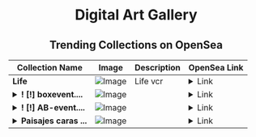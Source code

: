 <div align="center">

# Digital Art Gallery

## Trending Collections on OpenSea

| Collection Name                       | Image                                                                                     | Description                       | OpenSea Link                                                                                          |
|---------------------------------------|-------------------------------------------------------------------------------------------|-----------------------------------|--------------------------------------------------------------------------------------------------------|
| **Life** | ![Image](https://i.seadn.io/s/raw/files/7d3b03bbca87a703729a5f681a659069.jpg?w=500&auto=format?w=200&auto=format) | Life vcr | <details><summary>Link</summary>[Life](https://opensea.io/collection/life-941)</details> |
| **<details><summary>! [!] boxevent....</summary>! [!] boxevent.io #004768</details>** | ![Image](https://i.seadn.io/s/raw/files/22ae48c80db553507032697c12693d3e.jpg?w=500&auto=format?w=200&auto=format) |  | <details><summary>Link</summary>[! [!] boxevent.io #004768](https://opensea.io/collection/boxevent-io-004768)</details> |
| **<details><summary>! [!] AB-event....</summary>! [!] AB-event.net #999</details>** | ![Image](https://i.seadn.io/s/raw/files/203b3d64993911b3c9b4c6dff8f44d7d.png?w=500&auto=format?w=200&auto=format) |  | <details><summary>Link</summary>[! [!] AB-event.net #999](https://opensea.io/collection/ab-event-net-999-71)</details> |
| **<details><summary>Paisajes caras ...</summary>Paisajes caras cubistas</details>** | ![Image](https://i.seadn.io/s/raw/files/b2864a5d1c4ee21511a3a7b008393a70.png?w=500&auto=format?w=200&auto=format) |  | <details><summary>Link</summary>[Paisajes caras cubistas](https://opensea.io/collection/paisajes-caras-cubistas-2)</details> |

</div>